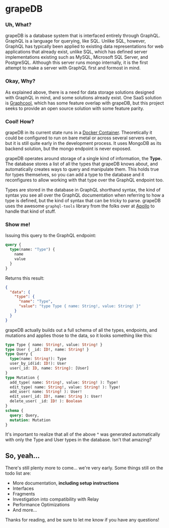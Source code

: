 grapeDB
=======

### Uh, What?

grapeDB is a database system that is interfaced entirely through GraphQL. GraphQL is a language for querying, like SQL. Unlike SQL, however, GraphQL has typically been applied to existing data representations for web applications that already exist, unlike SQL, which has defined server implementations existing such as MySQL, Microsoft SQL Server, and PostgreSQL. Although this server runs mongo internally, it is the first attempt to make a server with GraphQL first and formost in mind.

### Okay, Why?

As explained above, there is a need for data storage solutions designed with GraphQL in mind, and some solutions already exist. One SaaS solution is [Graphcool][1], which has some feature overlap with grapeDB, but this project seeks to provide an open source solution with some feature parity.

[1]: https://graph.cool/

### Cool! How?

grapeDB in its current state runs in a [Docker Container][2]. Theoretically it could be configured to run on bare metal or across several servers even, but it is still quite early in the development process. It uses MongoDB as its backend solution, but the mongo endpoint is never exposed.

[2]: https://hub.docker.com/r/alphaweaver/grapedb/

grapeDB operates around storage of a single kind of information, the **Type.** The database stores a list of all the types that grapeDB knows about, and automatically creates ways to query and manipulate them. This holds true for types themselves, so you can add a type to the database and it reconfigures to allow working with that type over the GraphQL endpoint too.

Types are stored in the database in GraphQL shorthand syntax, the kind of syntax you see all over the GraphQL documentation when referring to how a type is defined, but the kind of syntax that can be tricky to parse. grapeDB uses the awesome `graphql-tools` library from the folks over at [Apollo][3] to handle that kind of stuff.

[3]: https://github.com/apollostack/graphql-tools

### Show me!

Issuing this query to the GraphQL endpoint:

```graphql
query {
  type(name: "Type") {
    name
    value
  }
}
```

Returns this result:

```json
{
  "data": {
    "type": {
      "name": "Type",
      "value": "type Type { name: String!, value: String! }"
    }
  }
}
```

grapeDB actually builds out a full schema of all the types, endpoints, and mutations and applies those to the data, so it looks something like this:

```graphql
type Type { name: String!, value: String! }
type User { _id: ID!, name: String! }
type Query {
  type(name: String!): Type
  user_by_id(id: ID!): User
  user(_id: ID, name: String): [User]
}
type Mutation {
  add_type( name: String!, value: String! ): Type!
  edit_type( name: String!, value: String! ): Type!
  add_user( name: String! ): User!
  edit_user(_id: ID!, name: String ): User!
  delete_user( _id: ID! ): Boolean
}
schema {
  query: Query,
  mutation: Mutation
}
```

It's important to realize that all of the above ^ was generated automatically with only the Type and User types in the database. Isn't that amazing?

## So, yeah...

There's still plenty more to come... we're very early. Some things still on the todo list are:

- More documentation, **including setup instructions**
- Interfaces
- Fragments
- Investigation into compatibility with Relay
- Performance Optimizations
- And more...

Thanks for reading, and be sure to let me know if you have any questions!
